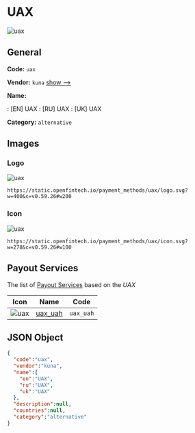 
# UAX 
![uax](https://static.openfintech.io/payment_methods/uax/logo.svg?w=400&c=v0.59.26#w200)  

## General 
**Code:** `uax` 
 
**Vendor:** `kuna` [show -->](/vendors/kuna/) 
 
**Name:** 
 
:	[EN] UAX 
:	[RU] UAX 
:	[UK] UAX 
 
**Category:** `alternative` 
 

## Images 

### Logo 
![uax](https://static.openfintech.io/payment_methods/uax/logo.svg?w=400&c=v0.59.26#w200)  

```
https://static.openfintech.io/payment_methods/uax/logo.svg?w=400&c=v0.59.26#w200
```  

### Icon 
![uax](https://static.openfintech.io/payment_methods/uax/icon.svg?w=278&c=v0.59.26#w100)  

```
https://static.openfintech.io/payment_methods/uax/icon.svg?w=278&c=v0.59.26#w100
```  

## Payout Services 
 
The list of [Payout Services](/payout-services/) based on the _UAX_ 

|Icon|Name|Code| 
|:---:|:---:|:---:| 
|![uax](https://static.openfintech.io/payout_methods/uax/icon.svg?w=278&c=v0.59.26#w40) |[uax_uah](/payout-services/uax_uah/)|`uax_uah`| 
 

## JSON Object 

```json
{
  "code":"uax",
  "vendor":"kuna",
  "name":{
    "en":"UAX",
    "ru":"UAX",
    "uk":"UAX"
  },
  "description":null,
  "countries":null,
  "category":"alternative"
}
```  
